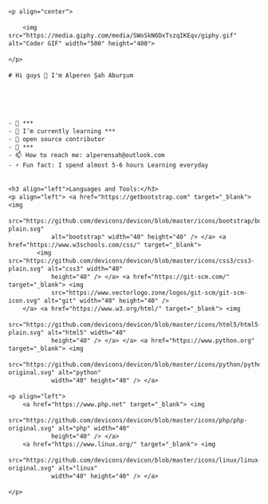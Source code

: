     <p align="center">

        <img src="https://media.giphy.com/media/SWoSkN6DxTszqIKEqv/giphy.gif" alt="Coder GIF" width="500" height="400">

    </p>

    # Hi guys 👋 I'm Alperen Şah Aburşum





    - 🔭 ***
    - 🌱 I’m currently learning ***
    - 👯 open source contributor
    - 💬 ***
    - 📫 How to reach me: alperensah@outlook.com
    - ⚡ Fun fact: I spend almost 5-6 hours Learning everyday


    <h3 align="left">Languages and Tools:</h3>
    <p align="left"> <a href="https://getbootstrap.com" target="_blank"> <img
                src="https://github.com/devicons/devicon/blob/master/icons/bootstrap/bootstrap-plain.svg"
                alt="bootstrap" width="40" height="40" /> </a> <a href="https://www.w3schools.com/css/" target="_blank">
            <img src="https://github.com/devicons/devicon/blob/master/icons/css3/css3-plain.svg" alt="css3" width="40"
                height="40" /> </a> <a href="https://git-scm.com/" target="_blank"> <img
                src="https://www.vectorlogo.zone/logos/git-scm/git-scm-icon.svg" alt="git" width="40" height="40" />
        </a> <a href="https://www.w3.org/html/" target="_blank"> <img
                src="https://github.com/devicons/devicon/blob/master/icons/html5/html5-plain.svg" alt="html5" width="40"
                height="40" /> </a> </a> <a href="https://www.python.org" target="_blank"> <img
                src="https://github.com/devicons/devicon/blob/master/icons/python/python-original.svg" alt="python"
                width="40" height="40" /> </a>

    <p align="left">
        <a href="https://www.php.net" target="_blank"> <img
                src="https://github.com/devicons/devicon/blob/master/icons/php/php-original.svg" alt="php" width="40"
                height="40" /> </a>
        <a href="https://www.linux.org/" target="_blank"> <img
                src="https://github.com/devicons/devicon/blob/master/icons/linux/linux-original.svg" alt="linux"
                width="40" height="40" /> </a>

    </p>
